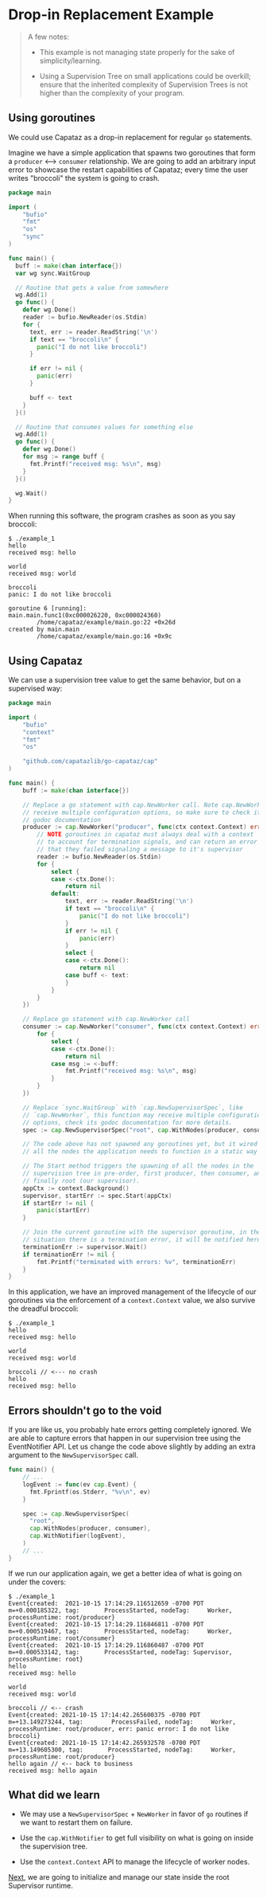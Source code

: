 # Drop-in Replacement Example

> A few notes:
>
> * This example is not managing state properly for the sake of simplicity/learning.
>
> * Using a Supervision Tree on small applications could be overkill; ensure
>   that the inherited complexity of Supervision Trees is not higher than the
>   complexity of your program.

## Using goroutines

We could use Capataz as a drop-in replacement for regular `go` statements.

Imagine we have a simple application that spawns two goroutines that form a
`producer` ⟷ `consumer` relationship. We are going to add an arbitrary input
error to showcase the restart capabilities of Capataz; every time the user
writes "broccoli" the system is going to crash.

```go
package main

import (
    "bufio"
    "fmt"
    "os"
    "sync"
)

func main() {
  buff := make(chan interface{})
  var wg sync.WaitGroup

  // Routine that gets a value from somewhere
  wg.Add(1)
  go func() {
    defer wg.Done()
    reader := bufio.NewReader(os.Stdin)
    for {
      text, err := reader.ReadString('\n')
      if text == "broccoli\n" {
        panic("I do not like broccoli")
      }

      if err != nil {
        panic(err)
      }

      buff <- text
    }
  }()

  // Routine that consumes values for something else
  wg.Add(1)
  go func() {
    defer wg.Done()
    for msg := range buff {
      fmt.Printf("received msg: %s\n", msg)
    }
  }()

  wg.Wait()
}
```

When running this software, the program crashes as soon as you say broccoli:

```
$ ./example_1
hello
received msg: hello

world
received msg: world

broccoli
panic: I do not like broccoli

goroutine 6 [running]:
main.main.func1(0xc000026220, 0xc000024360)
        /home/capataz/example/main.go:22 +0x26d
created by main.main
        /home/capataz/example/main.go:16 +0x9c

```

## Using Capataz

We can use a supervision tree value to get the same behavior, but on a
supervised way:

```go
package main

import (
    "bufio"
    "context"
    "fmt"
    "os"

    "github.com/capatazlib/go-capataz/cap"
)

func main() {
    buff := make(chan interface{})

    // Replace a go statement with cap.NewWorker call. Note cap.NewWorker can
    // receive multiple configuration options, so make sure to check it's
    // godoc documentation
    producer := cap.NewWorker("producer", func(ctx context.Context) error {
        // NOTE goroutines in capataz must always deal with a context
        // to account for termination signals, and can return an error to note
        // that they failed signaling a message to it's supervisor
        reader := bufio.NewReader(os.Stdin)
        for {
            select {
            case <-ctx.Done():
                return nil
            default:
                text, err := reader.ReadString('\n')
                if text == "broccoli\n" {
                    panic("I do not like broccoli")
                }
                if err != nil {
                    panic(err)
                }
                select {
                case <-ctx.Done():
                    return nil
                case buff <- text:
                }
            }
        }
    })

    // Replace go statement with cap.NewWorker call
    consumer := cap.NewWorker("consumer", func(ctx context.Context) error {
        for {
            select {
            case <-ctx.Done():
                return nil
            case msg := <-buff:
                fmt.Printf("received msg: %s\n", msg)
            }
        }
    })

    // Replace `sync.WaitGroup` with `cap.NewSupervisorSpec`, like
    // `cap.NewWorker`, this function may receive multiple configuration
    // options, check its godoc documentation for more details.
    spec := cap.NewSupervisorSpec("root", cap.WithNodes(producer, consumer))

    // The code above has not spawned any goroutines yet, but it wired up
    // all the nodes the application needs to function in a static way

    // The Start method triggers the spawning of all the nodes in the
    // supervision tree in pre-order, first producer, then consumer, and
    // finally root (our supervisor).
    appCtx := context.Background()
    supervisor, startErr := spec.Start(appCtx)
    if startErr != nil {
        panic(startErr)
    }

    // Join the current goroutine with the supervisor goroutine, in the
    // situation there is a termination error, it will be notified here.
    terminationErr := supervisor.Wait()
    if terminationErr != nil {
        fmt.Printf("terminated with errors: %v", terminationErr)
    }
}
```

In this application, we have an improved management of the lifecycle of our
goroutines via the enforcement of a `context.Context` value, we also survive the
dreadful broccoli:

```
$ ./example_1
hello
received msg: hello

world
received msg: world

broccoli // <--- no crash
hello
received msg: hello
```

## Errors shouldn't go to the void

If you are like us, you probably hate errors getting completely ignored. We are
able to capture errors that happen in our supervision tree using the
EventNotifier API. Let us change the code above slightly by adding an extra
argument to the `NewSupervisorSpec` call.

```go
func main() {
    // ...
    logEvent := func(ev cap.Event) {
      fmt.Fprintf(os.Stderr, "%v\n", ev)
    }

    spec := cap.NewSupervisorSpec(
      "root",
      cap.WithNodes(producer, consumer),
      cap.WithNotifier(logEvent),
    )
    // ...
}
```

If we run our application again, we get a better idea of what is going on under
the covers:

```
$ ./example_1
Event{created:  2021-10-15 17:14:29.116512659 -0700 PDT m=+0.000185322, tag:       ProcessStarted, nodeTag:     Worker, processRuntime: root/producer}
Event{created:  2021-10-15 17:14:29.116846811 -0700 PDT m=+0.000519467, tag:       ProcessStarted, nodeTag:     Worker, processRuntime: root/consumer}
Event{created:  2021-10-15 17:14:29.116860487 -0700 PDT m=+0.000533142, tag:       ProcessStarted, nodeTag: Supervisor, processRuntime: root}
hello
received msg: hello

world
received msg: world

broccoli // <-- crash
Event{created: 2021-10-15 17:14:42.265600375 -0700 PDT m=+13.149273244, tag:        ProcessFailed, nodeTag:     Worker, processRuntime: root/producer, err: panic error: I do not like broccoli}
Event{created: 2021-10-15 17:14:42.265932578 -0700 PDT m=+13.149605300, tag:       ProcessStarted, nodeTag:     Worker, processRuntime: root/producer}
hello again // <-- back to business
received msg: hello again
```

## What did we learn

* We may use a `NewSupervisorSpec` + `NewWorker` in favor of `go` routines if we
  want to restart them on failure.

* Use the `cap.WithNotifier` to get full visibility on what is going on
  inside the supervision tree.

* Use the `context.Context` API to manage the lifecycle of worker nodes.

[Next](./example_2.md), we are going to initialize and manage our state inside
the root Supervisor runtime.
